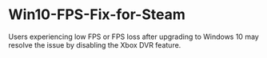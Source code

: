 # Win10-FPS-Fix-for-Steam
Users experiencing low FPS or FPS loss after upgrading to Windows 10 may resolve the issue by disabling the Xbox DVR feature.
